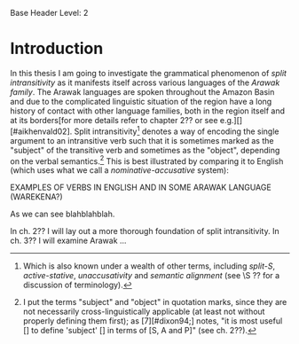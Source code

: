 Base Header Level: 2

# Introduction
In this thesis I am going to investigate the grammatical phenomenon of *split intransitivity* as it manifests itself across various languages of the *Arawak family*. The Arawak languages are spoken throughout the Amazon Basin and due to the complicated linguistic situation of the region have a long history of contact with other language families, both in the region itself and at its borders[for more details refer to chapter 2?? or see e.g.\]\[][#aikhenvald02]. Split intransitivity[^other-terms] denotes a way of encoding the single argument to an intransitive verb such that it is sometimes marked as the "subject" of the transitive verb and sometimes as the "object", depending on the verbal semantics.[^subject] This is best illustrated by comparing it to English (which uses what we call a *nominative-accusative* system):

EXAMPLES OF VERBS IN ENGLISH AND IN SOME ARAWAK LANGUAGE (WAREKENA?)

As we can see blahblahblah.

In ch. 2?? I will lay out a more thorough foundation of split intransitivity. In ch. 3?? I will examine Arawak ...

[^other-terms]: Which is also known under a wealth of other terms, including *split-S*, *active-stative*, *unaccusativity* and *semantic alignment* (see \S ?? for a discussion of terminology).

[^subject]: I put the terms "subject" and "object" in quotation marks, since they are not necessarily cross-linguistically applicable (at least not without properly defining them first); as [7][#dixon94;] notes, "it is most useful [<!--\ldots-->] to define 'subject' [<!--\ldots-->] in terms of [S, A and P]" (see ch. 2??).
